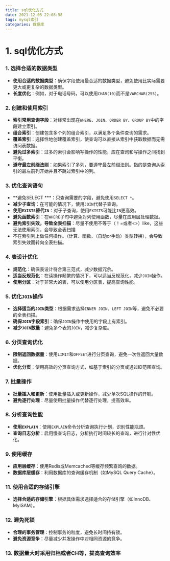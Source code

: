 ```yaml
---
title: sql优化方式
date: 2021-12-05 22:08:58
tags: mysql索引
categories: 数据库
---
```


# 1. sql优化方式

### 1. **选择合适的数据类型**

- **使用合适的数据类型**：确保字段使用最合适的数据类型，避免使用比实际需要更大或更复杂的数据类型。
- **长度优化**：例如，对于电话号码，可以使用`CHAR(10)`而不是`VARCHAR(255)`。

### 2. **创建和使用索引**

- **索引常用查询字段**：对经常出现在`WHERE`、`JOIN`、`ORDER BY`、`GROUP BY`中的字段建立索引。
- **组合索引**：创建包含多个列的组合索引，以满足多个条件查询的需求。
- **覆盖索引**：选择性地创建覆盖索引，使查询可以直接从索引中获取数据而无需访问表数据。
- **避免过多索引**：过多的索引会影响写操作的性能，应在查询和写操作之间找到平衡。
- **遵守最左前缀法则**：如果索引了多列，要遵守最左前缀法则。指的是查询从索引的最左前列开始并且不跳过索引中的列。

### 3. **优化查询语句**

- **避免SELECT ***：只查询需要的字段，避免使用`SELECT *`。
- **减少子查询**：在可能的情况下，使用`JOIN`代替子查询。
- **使用`EXISTS`替代`IN`**：对于子查询，使用`EXISTS`可能比`IN`更高效。
- **避免函数索引**：在`WHERE`子句中避免对列使用函数，尽量在应用层处理数据。
- **避免索引失效，导致全表扫描**：尽量不使用不等于（！=或者<>）like，这些无法使用索引，会导致全表扫描 
- 不在索引列上做任何操作。（计算、函数、（自动or手动）类型转换），会导致索引失效而转向全表扫描。

### 4. **表设计优化**

- **规范化**：确保表设计符合第三范式，减少数据冗余。
- **适当反规范化**：在读操作频繁的情况下，可以适当反规范化，减少`JOIN`操作。
- **使用分区**：对于非常大的表，可以使用分区表，提高查询性能。

### 5. **优化`JOIN`操作**

- **选择适当的`JOIN`类型**：根据需求选择`INNER JOIN`、`LEFT JOIN`等，避免不必要的全表扫描。
- **确保`JOIN`字段索引**：确保`JOIN`操作中使用的字段上有索引。
- **减少`JOIN`数量**：避免多个表的`JOIN`，减少复杂度。

### 6. **分页查询优化**

- **限制返回数据量**：使用`LIMIT`和`OFFSET`进行分页查询，避免一次性返回大量数据。
- **优化分页**：使用高效的分页查询方式，如基于索引的分页或通过ID范围查询。

### 7. **批量操作**

- **批量插入和更新**：使用批量插入或更新操作，减少单次SQL操作的开销。
- **避免逐行处理**：尽量使用批量操作代替逐行处理，提高效率。

### 8. **分析查询性能**

- **使用`EXPLAIN`**：使用`EXPLAIN`命令分析查询执行计划，识别性能瓶颈。
- **查询日志分析**：启用慢查询日志，分析执行时间较长的查询，进行针对性优化。

### 9. **使用缓存**

- **应用层缓存**：使用Redis或Memcached等缓存频繁查询的数据。
- **数据库层缓存**：利用数据库的查询缓存机制（如MySQL Query Cache）。

### 11. **使用合适的存储引擎**

- **选择合适的存储引擎**：根据具体需求选择适合的存储引擎（如InnoDB、MyISAM）。

### 12. **避免死锁**

- **合理的事务管理**：控制事务的粒度，避免长时间持有锁。
- **避免资源竞争**：尽量减少并发操作中对相同资源的竞争。

### 13. 数据量大时采用归档或者CH等，提高查询效率

